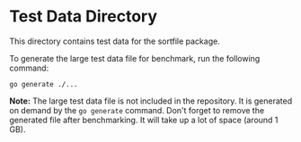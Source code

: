 # Test Data Directory

This directory contains test data for the sortfile package.

To generate the large test data file for benchmark, run the following command:

    go generate ./...

**Note:** The large test data file is not included in the repository. It is
generated on demand by the `go generate` command. Don't forget to remove the
generated file after benchmarking. It will take up a lot of space (around 1 GB).

